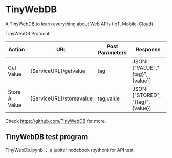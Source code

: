 # TinyWebDB

A TinyWebDB to learn everything about Web APIs (IoT, Mobile, Cloud)

TinyWebDB Protocol:

|    Action        |URL                      |Post Parameters  |Response                          |
|------------------|-------------------------|-----------------|----------------------------------|
|    Get Value     |{ServiceURL}/getvalue    |tag              |JSON: ["VALUE","{tag}", {value}]  |
|    Store A Value |{ServiceURL}/storeavalue |tag,value        |JSON: ["STORED", "{tag}", {value}]|

Check https://github.com/TinyWebDB for more.

## TinyWebDB test program

TinyWebDb.ipynb ： a jupiter nodebook (python) for API test  
